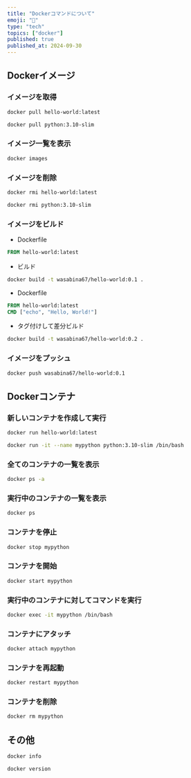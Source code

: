 ```yaml
---
title: "Dockerコマンドについて"
emoji: "🐋"
type: "tech"
topics: ["docker"]
published: true
published_at: 2024-09-30
---
```


## Dockerイメージ

### イメージを取得

```bash
docker pull hello-world:latest
```

```bash
docker pull python:3.10-slim
```

### イメージ一覧を表示

```bash
docker images
```

### イメージを削除

```bash
docker rmi hello-world:latest
```

```bash
docker rmi python:3.10-slim
```

### イメージをビルド

- Dockerfile

```Dockerfile
FROM hello-world:latest
```

- ビルド

```bash
docker build -t wasabina67/hello-world:0.1 .
```

- Dockerfile

```Dockerfile
FROM hello-world:latest
CMD ["echo", "Hello, World!"]
```

- タグ付けして差分ビルド

```bash
docker build -t wasabina67/hello-world:0.2 .
```

### イメージをプッシュ

```bash
docker push wasabina67/hello-world:0.1
```

## Dockerコンテナ

### 新しいコンテナを作成して実行

```bash
docker run hello-world:latest
```

```bash
docker run -it --name mypython python:3.10-slim /bin/bash
```

### 全てのコンテナの一覧を表示

```bash
docker ps -a
```

### 実行中のコンテナの一覧を表示

```bash
docker ps
```

### コンテナを停止

```bash
docker stop mypython
```

### コンテナを開始

```bash
docker start mypython
```

### 実行中のコンテナに対してコマンドを実行

```bash
docker exec -it mypython /bin/bash
```

### コンテナにアタッチ

```bash
docker attach mypython
```

### コンテナを再起動

```bash
docker restart mypython
```

### コンテナを削除

```bash
docker rm mypython
```

## その他

```bash
docker info
```

```bash
docker version
```
